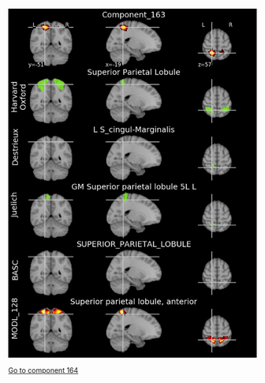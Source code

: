 ![163](preliminary/163.jpg "Component 163")

[Go to component 164](https://parietal-inria.github.io/MODL_atlas/256/164 "Component 164")
